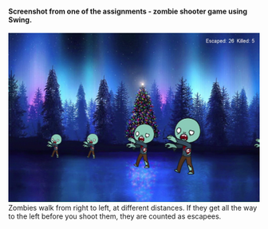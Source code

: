 #### Screenshot from one of the assignments - zombie shooter game using Swing.

![](java-zombie-screenshot.png "Zombie Game")
Zombies walk from right to left, at different distances. If they get all the way to the left before you shoot them, they are counted as escapees.
